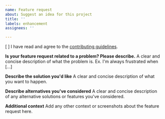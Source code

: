 ```yaml
---
name: Feature request
about: Suggest an idea for this project
title: ''
labels: enhancement
assignees: ''

---
```


[ ] I have read and agree to the [contributing guidelines](https://github.com/griptape-ai/griptape#contributing).

**Is your feature request related to a problem? Please describe.**
A clear and concise description of what the problem is. Ex. I'm always frustrated when [...]

**Describe the solution you'd like**
A clear and concise description of what you want to happen.

**Describe alternatives you've considered**
A clear and concise description of any alternative solutions or features you've considered.

**Additional context**
Add any other context or screenshots about the feature request here.
